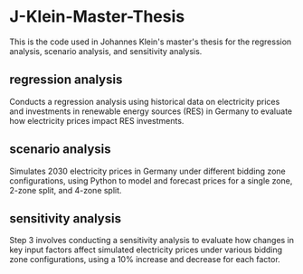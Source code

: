 # J-Klein-Master-Thesis

This is the code used in Johannes Klein's master's thesis for the regression analysis, scenario analysis, and sensitivity analysis.

## regression analysis
Conducts a regression analysis using historical data on electricity prices and investments in renewable energy sources (RES) in Germany to evaluate how electricity prices impact RES investments.

## scenario analysis
Simulates 2030 electricity prices in Germany under different bidding zone configurations, using Python to model and forecast prices for a single zone, 2-zone split, and 4-zone split.

## sensitivity analysis
Step 3 involves conducting a sensitivity analysis to evaluate how changes in key input factors affect simulated electricity prices under various bidding zone configurations, using a 10% increase and decrease for each factor.
